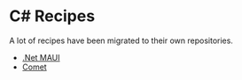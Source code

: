 # C\# Recipes

A lot of recipes have been migrated to their own repositories. 

- [.Net MAUI](https://github.com/search?q=csharp.maui+in%3Aname+user%3ARobinNunkesser)
- [Comet](https://github.com/search?q=csharp.comet+in%3Aname+user%3ARobinNunkesser)